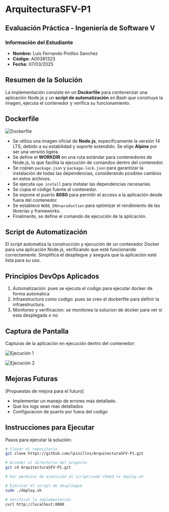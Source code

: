 # ArquitecturaSFV-P1

## Evaluación Práctica - Ingeniería de Software V

### Información del Estudiante
- **Nombre:** Luis Fernando Pinillos Sanchez  
- **Código:** A00381323  
- **Fecha:** 07/03/2025  

## Resumen de la Solución
La implementación consiste en un **Dockerfile** para contenerizar una aplicación Node.js y un **script de automatización** en Bash que construye la imagen, ejecuta el contenedor y verifica su funcionamiento.

## Dockerfile
![Dockerfile](https://github.com/user-attachments/assets/a9ca7eff-5404-43bd-a9c7-9cdca10efc0c)

- Se utiliza una imagen oficial de **Node.js**, específicamente la versión 14 LTS, debido a su estabilidad y soporte extendido. Se elige **Alpine** por ser una versión ligera.
- Se define el **WORKDIR** en una ruta estándar para contenedores de Node.js, lo que facilita la ejecución de comandos dentro del contenedor.
- Se copian `package.json` y `package-lock.json` para garantizar la instalación de todas las dependencias, considerando posibles cambios en estos archivos.
- Se ejecuta `npm install` para instalar las dependencias necesarias.
- Se copia el código fuente al contenedor.
- Se expone el puerto **8080** para permitir el acceso a la aplicación desde fuera del contenedor.
- Se establece `NODE_ENV=production` para optimizar el rendimiento de las librerías y frameworks.
- Finalmente, se define el comando de ejecución de la aplicación.

## Script de Automatización
El script automatiza la construcción y ejecución de un contenedor Docker para una aplicación Node.js, verificando que esté funcionando correctamente. Simplifica el despliegue y asegura que la aplicación esté lista para su uso.

## Principios DevOps Aplicados
1. Automatización: pues se ejecuta el codigo para ejecutar docker de forma automatica
2. Infraestructura como codigo: pues se creo el dockerfile para definir la infraestructura.
3. Monitoreo y verificacion: se monitorea la solucion de docker para ver si esta desplegada o no

## Captura de Pantalla
Capturas de la aplicación en ejecución dentro del contenedor:

![Ejecución 1](https://github.com/user-attachments/assets/3f51217d-8b14-4121-8fad-3eae76222479)

![Ejecución 2](https://github.com/user-attachments/assets/e0c02529-52e9-4bd8-8836-e8bf13a3ba68)

## Mejoras Futuras
[Propuestas de mejora para el futuro]

- Implementar un manejo de errores más detallado.
- Que los logs sean mas detallados
- Configuracion de puerto por fuera del codigo

## Instrucciones para Ejecutar
Pasos para ejecutar la solución:

```sh
# Clonar el repositorio
git clone https://github.com/lpinillos/ArquitecturaSFV-P1.git

# Acceder al directorio del proyecto
git cd ArquitecturaSFV-P1.git

# Dar permisos de ejecución al script\sudo chmod +x deploy.sh

# Ejecutar el script de despliegue
sudo ./deploy.sh

# Verificar la implementación
curl http://localhost:8080
